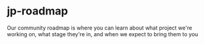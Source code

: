 # jp-roadmap
Our community roadmap is where you can learn about what project we're working on, what stage they're in, and when we expect to bring them to you
